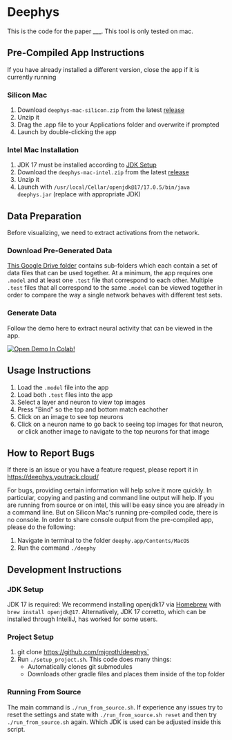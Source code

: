 <!--- https://github.com/mgroth0/deephy -->

# Deephys

This is the code for the paper ___. This tool is only tested on mac.

## Pre-Compiled App Instructions

If you have already installed a different version, close the app if it is currently running
   
### Silicon Mac

1. Download `deephys-mac-silicon.zip` from the latest [release](https://github.com/mgroth0/deephy/releases)
2. Unzip it
3. Drag the .app file to your Applications folder and overwrite if prompted
4. Launch by double-clicking the app



### Intel Mac Installation

1. JDK 17 must be installed according to [JDK Setup](jdk-setup)
2. Download the `deephys-mac-intel.zip` from the latest [release](https://github.com/mgroth0/deephy/releases)
2. Unzip it
3. Launch with `/usr/local/Cellar/openjdk@17/17.0.5/bin/java deephys.jar` (replace with appropriate JDK)


## Data Preparation

Before visualizing, we need to extract activations from the network.

### Download Pre-Generated Data



[This Google Drive folder](https://drive.google.com/drive/folders/1755Srmf39sBMjWa_1lEpS-FPo1ANCWFV) contains sub-folders which each contain a set of data files that can be used together. At a minimum, the app requires one `.model` and at least one `.test` file that correspond to each other. Multiple `.test` files that all correspond to the same `.model` can be viewed together in order to compare the way a single network behaves with different test sets.
  
[//]: # (from Google Drive)

[//]: # (  - `insert_model_name_here_anirban.model`)

[//]: # (  - `CIFARV1_test.test`)

[//]: # (  - `CIFARV2.test`)

### Generate Data


Follow the demo here to extract neural activity that can be viewed in the app.

<a href="https://colab.research.google.com/github/mjgroth/deephys/blob/master/Extract_Activations.ipynb" target="_parent"><img src="https://colab.research.google.com/assets/colab-badge.svg" alt="Open Demo In Colab!"/></a>

## Usage Instructions

1. Load the `.model` file into the app
2. Load both `.test` files into the app
3. Select a layer and neuron to view top images
4. Press "Bind" so the top and bottom match eachother
5. Click on an image to see top neurons
6. Click on a neuron name to go back to seeing top images for that neuron, or click another image to navigate to the
   top neurons for that image


## How to Report Bugs

If there is an issue or you have a feature request, please report it in https://deephys.youtrack.cloud/

For bugs, providing certain information will help solve it more quickly. In particular, copying and pasting and command line output will help. If you are running from source or on intel, this will be easy since you are already in a command line. But on Silicon Mac's running pre-compiled code, there is no console. In order to share console output from the pre-compiled app, please do the following:

1. Navigate in terminal to the folder `deephy.app/Contents/MacOS`
2. Run the command `./deephy`


## Development Instructions

### JDK Setup

JDK 17 is required: We recommend installing openjdk17 via [Homebrew](https://brew.sh/) with `brew install openjdk@17`. Alternatively, JDK 17 corretto, which can be installed through IntelliJ, has worked for some users.

### Project Setup

1. git clone https://github.com/mjgroth/deephys`
2. Run `./setup_project.sh`. This code does many things:
    - Automatically clones git submodules
    - Downloads other gradle files and places them inside of the top folder


### Running From Source

The main command is `./run_from_source.sh`. If experience any issues try to reset the settings and state with `./run_from_source.sh reset` and then try `./run_from_source.sh` again. Which JDK is used can be adjusted inside this script.
